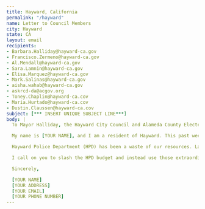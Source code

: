 ```yaml
---
title: Hayward, California
permalink: "/hayward"
name: Letter to Council Members
city: Hayward
state: CA
layout: email
recipients:
- Barbara.Halliday@hayward-ca.gov
- Francisco.Zermeno@hayward-ca.gov
- Al.Mendall@hayward-ca.gov
- Sara.Lamnin@hayward-ca.gov
- Elisa.Marquez@hayward-ca.gov
- Mark.Salinas@hayward-ca.gov
- aisha.wahab@hayward-ca.gov
- askrcd-da@acgov.org
- Toney.Chaplin@hayward-ca.cov
- Maria.Hurtado@hayward-ca.cov
- Dustin.Claussen@hayward-ca.cov
subject: [*** INSERT UNIQUE SUBJECT LINE***]
body: |
  To Mayor Halliday, the Hayward City Council and Alameda County Elected Officials,

  My name is [YOUR NAME], and I am a resident of Hayward. This past week, our nation has been gripped by protests calling for rapid and meaningful change with regard to police behavior, an end to racism and anti-Blackness, and immediate reform in how Black people are treated in America. Our city has been at the forefront of much of this action. Accordingly, it has come to my attention that the budget for 2021 is being decided as these protests continue.

  Hayward Police Department (HPD) has been a waste of our resources. Last year, the HPD comprised approximately a quarter of available discretionary funds. While we’ve been spending extraordinary amounts on policing, we have not seen improvements to safety, homelessness, mental health, or affordability in our city. Instead, we see wasteful and harmful actions of our police. In addition, the proposed budget changes introduced during the City Council meeting held on June 2 will slash funding for essential public programs that will disproportionately affect the Black residents of Hayward. Meanwhile, the HPD received no proposed cuts to staffing and a minimal impact to its budget.

  I call on you to slash the HPD budget and instead use those extraordinary resources towards solving homelessness, which is felt most by our Black neighbors and veterans. We can be a beacon for other cities to follow if only we have the courage to change.

  Sincerely,

  [YOUR NAME]
  [YOUR ADDRESS]
  [YOUR EMAIL]
  [YOUR PHONE NUMBER]
---
```


